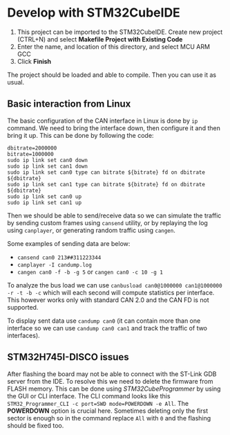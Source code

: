 # Develop with STM32CubeIDE

1. This project can be imported to the STM32CubeIDE. Create new project (CTRL+N) and select **Makefile Project with Existing Code**
2. Enter the name, and location of this directory, and select MCU ARM GCC
3. Click **Finish**

The project should be loaded and able to compile. Then you can use it as usual.

## Basic interaction from Linux

The basic configuration of the CAN interface in Linux is done by `ip` command. We need to bring the interface down, then configure it and then bring it up.
This can be done by following the code:

```
dbitrate=2000000
bitrate=1000000
sudo ip link set can0 down
sudo ip link set can1 down
sudo ip link set can0 type can bitrate ${bitrate} fd on dbitrate ${dbitrate}
sudo ip link set can1 type can bitrate ${bitrate} fd on dbitrate ${dbitrate}
sudo ip link set can0 up
sudo ip link set can1 up
```

Then we should be able to send/receive data so we can simulate the traffic by sending custom frames using `cansend` utility,
or by replaying the log using `canplayer`, or generating random traffic using `cangen`.

Some examples of sending data are below:

- `cansend can0 213##311223344`
- `canplayer -I candump.log`
- `cangen can0 -f -b -g 5` or `cangen can0 -c 10 -g 1`

To analyze the bus load we can use `canbusload can0@1000000 can1@1000000 -r -t -b -c` which will each second will compute statistics per interface.
This however works only with standard CAN 2.0 and the CAN FD is not supported.

To display sent data use `candump can0` (it can contain more than one interface so we can use `candump can0 can1` and track the traffic of two interfaces).

## STM32H745I-DISCO issues

After flashing the board may not be able to connect with the ST-Link GDB server from the IDE. To resolve this we need to delete the firmware from FLASH memory.
This can be done using *STM32CubeProgrammer* by using the GUI or CLI interface. The CLI command looks like this `STM32_Programmer_CLI -c port=SWD mode=POWERDOWN -e All`.
The **POWERDOWN** option is crucial here. Sometimes deleting only the first sector is enough so in the command replace `All` with `0` and the flashing should be fixed too.
